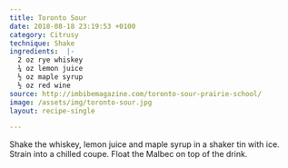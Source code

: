 ```yaml
---
title: Toronto Sour
date: 2018-08-18 23:19:53 +0100
category: Citrusy
technique: Shake
ingredients:  |-
  2 oz rye whiskey
  ¾ oz lemon juice
  ½ oz maple syrup
  ½ oz red wine
source: http://imbibemagazine.com/toronto-sour-prairie-school/
image: /assets/img/toronto-sour.jpg
layout: recipe-single

---
```

Shake the whiskey, lemon juice and maple syrup in a shaker tin with ice.  
Strain into a chilled coupe. Float the Malbec on top of the drink.
